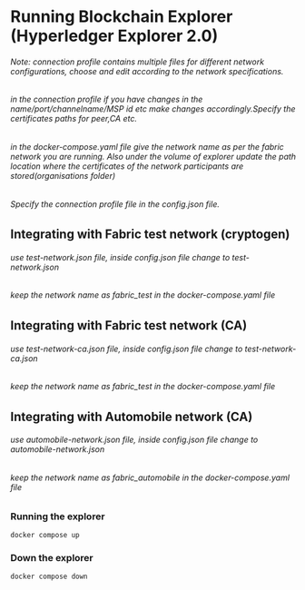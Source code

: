 # Running Blockchain Explorer (Hyperledger Explorer 2.0)

###### Note: connection profile contains multiple files for different network configurations, choose and edit according to the network specifications.

###### in the connection profile if you have changes in the name/port/channelname/MSP id etc make changes accordingly.Specify the certificates paths for peer,CA etc.

###### in the docker-compose.yaml file give the network name as per the fabric network you are running. Also under the volume of explorer update the path location where the certificates of the network participants are stored(organisations folder)

###### Specify the connection profile file in the config.json file.

## Integrating with Fabric test network (cryptogen)
###### use test-network.json file, inside config.json file change to test-network.json
###### keep the network name as fabric_test in the docker-compose.yaml file

## Integrating with Fabric test network (CA)

###### use test-network-ca.json file, inside config.json file change to test-network-ca.json
###### keep the network name as fabric_test in the docker-compose.yaml file

## Integrating with Automobile network (CA)
###### use automobile-network.json file, inside config.json file change to automobile-network.json
###### keep the network name as fabric_automobile in the docker-compose.yaml file 

### Running the explorer
```
docker compose up
```
### Down the explorer
```
docker compose down
```